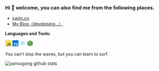 ### Hi 👋 welcome, you can also find me from the following places.

- [juejin.cn](https://juejin.cn/user/958429872534056/posts)
- [My Blog（developing...）](https://yanxugong.github.io/blog/)

**Languages and Tools:**  

<code><img height="20" src="https://raw.githubusercontent.com/github/explore/80688e429a7d4ef2fca1e82350fe8e3517d3494d/topics/javascript/javascript.png"></code>
<code><img height="20" src="https://raw.githubusercontent.com/github/explore/80688e429a7d4ef2fca1e82350fe8e3517d3494d/topics/typescript/typescript.png"></code>
<code><img height="20" src="https://raw.githubusercontent.com/github/explore/80688e429a7d4ef2fca1e82350fe8e3517d3494d/topics/react/react.png"></code>
<code><img height="20" src="https://raw.githubusercontent.com/github/explore/80688e429a7d4ef2fca1e82350fe8e3517d3494d/topics/nodejs/nodejs.png"></code>

You can't stop the waves, but you can learn to surf.

![yanxugong github stats](https://github-readme-stats.vercel.app/api?username=yanxugong&show_icons=true)
